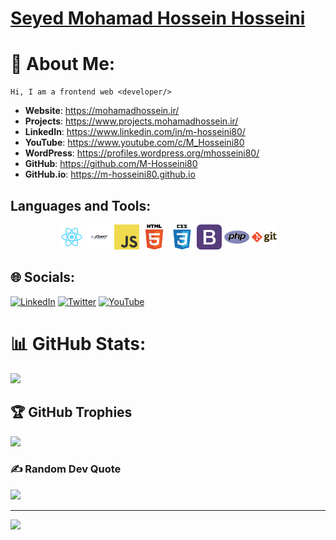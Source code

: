 # [Seyed Mohamad Hossein Hosseini](https://mohamadhossein.ir/ "Seyed Mohamad Hossein Hosseini")

# 💫 About Me:
    Hi, I am a frontend web <developer/>
 
 - **Website**: https://mohamadhossein.ir/
 - **Projects**: https://www.projects.mohamadhossein.ir/
 - **LinkedIn**: https://www.linkedin.com/in/m-hosseini80/ 
 - **YouTube**: https://www.youtube.com/c/M_Hosseini80 
 - **WordPress**: https://profiles.wordpress.org/mhosseini80/
 - **GitHub**: https://github.com/M-Hosseini80
 - **GitHub.io**: https://m-hosseini80.github.io


## Languages and Tools:
<div align="center">
<img height="40" width="40" src="https://raw.githubusercontent.com/github/explore/80688e429a7d4ef2fca1e82350fe8e3517d3494d/topics/react/react.png">
<img height="40" width="40" src="https://raw.githubusercontent.com/github/explore/80688e429a7d4ef2fca1e82350fe8e3517d3494d/topics/jquery/jquery.png">
<img height="40" width="40" src="https://raw.githubusercontent.com/github/explore/80688e429a7d4ef2fca1e82350fe8e3517d3494d/topics/javascript/javascript.png">

<img height="40" width="40" src="https://raw.githubusercontent.com/github/explore/80688e429a7d4ef2fca1e82350fe8e3517d3494d/topics/html/html.png">
<img height="40" width="40" src="https://raw.githubusercontent.com/github/explore/80688e429a7d4ef2fca1e82350fe8e3517d3494d/topics/css/css.png">
<img  height="40" width="40" src="https://raw.githubusercontent.com/github/explore/80688e429a7d4ef2fca1e82350fe8e3517d3494d/topics/bootstrap/bootstrap.png">
<img  height="40" width="40" src="https://raw.githubusercontent.com/github/explore/80688e429a7d4ef2fca1e82350fe8e3517d3494d/topics/php/php.png">
<img height="40" width="40" src="https://raw.githubusercontent.com/github/explore/80688e429a7d4ef2fca1e82350fe8e3517d3494d/topics/git/git.png">
</div>



## 🌐 Socials:
[![LinkedIn](https://img.shields.io/badge/LinkedIn-%230077B5.svg?logo=linkedin&logoColor=white)](https://linkedin.com/in/https://www.linkedin.com/in/m-hosseini80/) [![Twitter](https://img.shields.io/badge/Twitter-%231DA1F2.svg?logo=Twitter&logoColor=white)](https://twitter.com/https://twitter.com/M_Hosseini80) [![YouTube](https://img.shields.io/badge/YouTube-%23FF0000.svg?logo=YouTube&logoColor=white)](https://youtube.com/@https://www.youtube.com/c/M_Hosseini80?sub_confirmation=1) 

# 📊 GitHub Stats:
![](https://github-readme-streak-stats.herokuapp.com/?user=M-Hosseini80&theme=dark&hide_border=false)<br/>

## 🏆 GitHub Trophies
![](https://github-profile-trophy.vercel.app/?username=M-Hosseini80&theme=dark_dimmed&no-frame=false&no-bg=true&margin-w=4)

### ✍️ Random Dev Quote
![](https://quotes-github-readme.vercel.app/api?type=horizontal&theme=gruvbox)

---
[![](https://visitcount.itsvg.in/api?id=M-Hosseini80&icon=3&color=3)](https://visitcount.itsvg.in)
